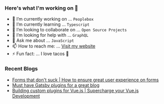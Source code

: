 ### Here's what I'm working on 👋

- 🔭 I’m currently working on ... `Peoplebox`
- 🌱 I’m currently learning ... `Typescript`
- 👯 I’m looking to collaborate on ... `Open Source Projects`
- 🤔 I’m looking for help with ... `GraphQL`
- 💬 Ask me about ... `JavaScript`
- 📫 How to reach me: ... [Visit my website](https://nirnejak.com)
- ⚡ Fun fact: ... I love tacos 🌮

### Recent Blogs

- [Forms that don't suck | How to ensure great user experience on forms](https://www.inkoop.io/blog/how-to-ensure-great-user-experience-on-forms/)
- [Must have Gatsby plugins for a great blog](https://www.inkoop.io/blog/must-have-gatsby-plugins-for-a-great-blog/)
- [Building custom plugins for Vue.js | Supercharge your Vue.js Development](https://www.inkoop.io/blog/building-custom-plugins-for-vue/)
